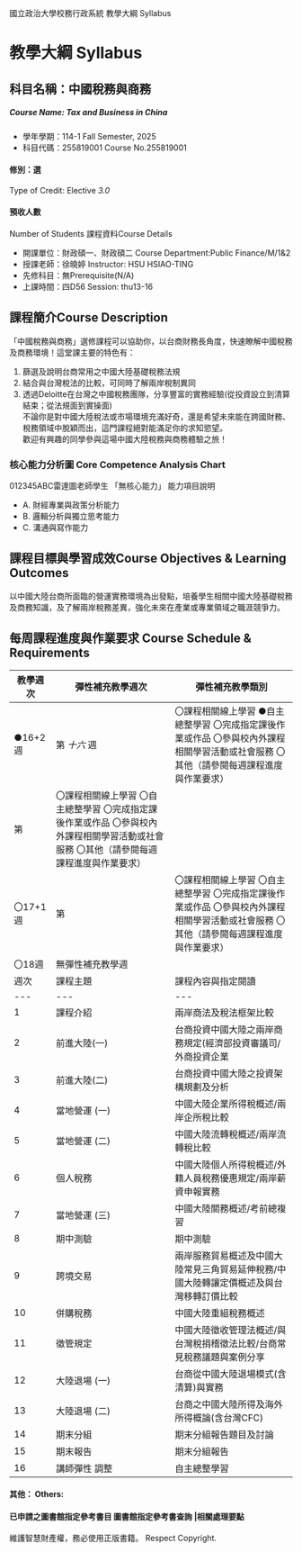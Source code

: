 國立政治大學校務行政系統 教學大綱 Syllabus
# 教學大綱 Syllabus
##  科目名稱：中國稅務與商務
#####  Course Name: Tax and Business in China
  * 學年學期：114-1 Fall Semester, 2025 
  * 科目代碼：255819001 Course No.255819001
#### 修別：選
Type of Credit: Elective 
_3.0_
#### 預收人數
Number of Students
課程資料Course Details
  * 開課單位：財政碩一、財政碩二 Course Department:Public Finance/M/1&2 
  * 授課老師：徐曉婷 Instructor: HSU HSIAO-TING 
  * 先修科目：無Prerequisite(N/A)
  * 上課時間：四D56 Session: thu13-16
##  課程簡介Course Description
「中國稅務與商務」選修課程可以協助你，以台商財務長角度，快速瞭解中國稅務及商務環境！這堂課主要的特色有：  
1. 篩選及說明台商常用之中國大陸基礎稅務法規  
2. 結合與台灣稅法的比較，可同時了解兩岸稅制異同  
3. 透過Deloitte在台灣之中國稅務團隊，分享豐富的實務經驗(從投資設立到清算結束；從法規面到實操面)  
不論你是對中國大陸稅法或市場環境充滿好奇，還是希望未來能在跨國財務、稅務領域中脫穎而出，這門課程絕對能滿足你的求知慾望。  
歡迎有興趣的同學參與這場中國大陸稅務與商務體驗之旅！
###  核心能力分析圖 Core Competence Analysis Chart
012345ABC雷達圖老師學生
「無核心能力」 
能力項目說明
  * A. 財經專業與政策分析能力
  * B. 邏輯分析與獨立思考能力
  * C. 溝通與寫作能力
##  課程目標與學習成效Course Objectives & Learning Outcomes 
以中國大陸台商所面臨的營運實務環境為出發點，培養學生相關中國大陸基礎稅務及商務知識，及了解兩岸稅務差異，強化未來在產業或專業領域之職涯競爭力。
##  每周課程進度與作業要求 Course Schedule & Requirements
教學週次 |  彈性補充教學週次 |  彈性補充教學類別  
---|---|---  
●16+2週 |  第 _十六_ 週 |  〇課程相關線上學習 ●自主總整學習 〇完成指定課後作業或作品 〇參與校內外課程相關學習活動或社會服務 〇其他（請參閱每週課程進度與作業要求）  
第 |  〇課程相關線上學習 〇自主總整學習 〇完成指定課後作業或作品 〇參與校內外課程相關學習活動或社會服務 〇其他（請參閱每週課程進度與作業要求）  
〇17+1週 |  第 |  〇課程相關線上學習 〇自主總整學習 〇完成指定課後作業或作品 〇參與校內外課程相關學習活動或社會服務 〇其他（請參閱每週課程進度與作業要求）  
〇18週 |  無彈性補充教學週  
週次 |  課程主題 |  課程內容與指定閱讀 |  教學活動與作業  
---|---|---|---  
1 |  課程介紹 |  兩岸商法及稅法框架比較 |  講師講授  
2 |  前進大陸(一) |  台商投資中國大陸之兩岸商務規定(經濟部投資審議司/外商投資企業 |  講師講授  
3 |  前進大陸(二) |  台商投資中國大陸之投資架構規劃及分析 |  講師講授  
4 |  當地營運 (一) |  中國大陸企業所得稅概述/兩岸企所稅比較 |  講師講授  
5 |  當地營運 (二) |  中國大陸流轉稅概述/兩岸流轉稅比較 |  講師講授  
6 |  個人稅務 |  中國大陸個人所得稅概述/外籍人員稅務優惠規定/兩岸薪資申報實務 |  講師講授  
7 |  當地營運 (三) |  中國大陸關務概述/考前總複習 |  講師講授  
8 |  期中測驗 |  期中測驗 |  期中測驗  
9 |  跨境交易 |  兩岸服務貿易概述及中國大陸常見三角貿易延伸稅務/中國大陸轉讓定價概述及與台灣移轉訂價比較 |  講師講授  
10 |  併購稅務 |  中國大陸重組稅務概述 |  講師講授  
11 |  徵管規定 |  中國大陸徵收管理法概述/與台灣稅捐稽徵法比較/台商常見稅務議題與案例分享 |  講師講授  
12 |  大陸退場 (一) |  台商從中國大陸退場模式(含清算)與實務 |  講師講授  
13 |  大陸退場 (二) |  台商之中國大陸所得及海外所得概論(含台灣CFC) |  講師講授  
14 |  期末分組 |  期末分組報告題目及討論 |  分組討論  
15 |  期末報告 |  期末分組報告 |  分組報告  
16 |  講師彈性 調整 |  自主總整學習 |  -  
####  其他： Others:
####  已申請之圖書館指定參考書目  圖書館指定參考書查詢 |相關處理要點
維護智慧財產權，務必使用正版書籍。 Respect Copyright.